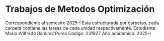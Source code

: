 # Trabajos de Metodos Optimización 
Correspondiente al semestre 2025-I 
Esta estructurada por carpetas, cada carpeta contiene las tareas de cada unidad respectivamente.
Estudiante: Mario Wilfredo Ramirez Puma 
Codigo: 231927
Año academico: 2025-I
